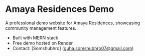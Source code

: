 # Amaya Residences Demo
A professional demo website for Amaya Residences, showcasing community management features.
- Built with MERN stack
- Free demo hosted on Render
- Contact: [Somshubhro] (<guha.somshubhro07@gmail.com>)